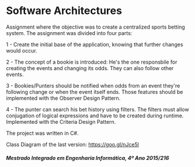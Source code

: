 # Software Architectures



Assignment where the objective was to create a centralized sports betting system.
The assignment was divided into four parts:

  1 - Create the initial base of the application, knowing that further changes would occur.
  
  2 - The concept of a bookie is introduced: He's the one responsbile for creating the events and changing its odds. 
  They can also follow other events.
  
  3 - Bookies/Punters should be notified when odds from an event they're following change or when the event itself ends. 
  Those features should be implemented with the Observer Design Pattern.
  
  4 -  The punter can search his bet history using filters. The filters must allow conjugation of logical expressions and have to be created during runtime.
      Implemented with the Criteria Design Pattern.



The project was written in C#.


Class Diagram of the last version: https://goo.gl/nJce5l


##### Mestrado Integrado em Engenharia Informática, 4º Ano 2015/216
